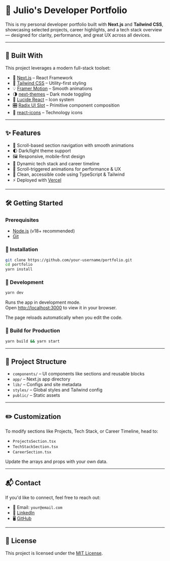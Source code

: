 # 💼 Julio's Developer Portfolio

This is my personal developer portfolio built with **Next.js** and **Tailwind CSS**, showcasing selected projects, career highlights, and a tech stack overview — designed for clarity, performance, and great UX across all devices.

---

## 🚀 Built With

This project leverages a modern full-stack toolset:

- 🧩 [Next.js](https://nextjs.org/) – React Framework
- 🎨 [Tailwind CSS](https://tailwindcss.com/) – Utility-first styling
- 💡 [Framer Motion](https://www.framer.com/motion/) – Smooth animations
- 🌗 [next-themes](https://github.com/pacocoursey/next-themes) – Dark mode toggling
- 🎯 [Lucide React](https://lucide.dev/) – Icon system
- 🎛️ [Radix UI Slot](https://www.radix-ui.com/) – Primitive component composition
- 🎨 [react-icons](https://react-icons.github.io/react-icons/) – Technology icons

---

## ✨ Features

- 🔄 Scroll-based section navigation with smooth animations
- 🌓 Dark/light theme support
- 🖼️ Responsive, mobile-first design
- 🧠 Dynamic tech stack and career timeline
- 📱 Scroll-triggered animations for performance & UX
- 🧼 Clean, accessible code using TypeScript & Tailwind
- ⚡ Deployed with [Vercel](https://vercel.com)

---

## 🛠️ Getting Started

### Prerequisites

- [Node.js](https://nodejs.org/en/) (v18+ recommended)
- [Git](https://git-scm.com/)

### 🔧 Installation

```bash
git clone https://github.com/your-username/portfolio.git
cd portfolio
yarn install
```

### 🧪 Development

```bash
yarn dev
```

Runs the app in development mode.  
Open [http://localhost:3000](http://localhost:3000) to view it in your browser.

The page reloads automatically when you edit the code.

### 🧱 Build for Production

```bash
yarn build && yarn start
```

---

## 📁 Project Structure

- `components/` – UI components like sections and reusable blocks
- `app/` – Next.js app directory
- `lib/` – Configs and site metadata
- `styles/` – Global styles and Tailwind config
- `public/` – Static assets

---

## ✏️ Customization

To modify sections like Projects, Tech Stack, or Career Timeline, head to:

- `ProjectsSection.tsx`
- `TechStackSection.tsx`
- `CareerSection.tsx`

Update the arrays and props with your own data.

---

## 📬 Contact

If you'd like to connect, feel free to reach out:

- 📧 Email: `your@email.com`
- 💼 [LinkedIn](https://linkedin.com/in/yourprofile)
- 🖥️ [GitHub](https://github.com/your-username)

---

## 📝 License

This project is licensed under the [MIT License](LICENSE).
